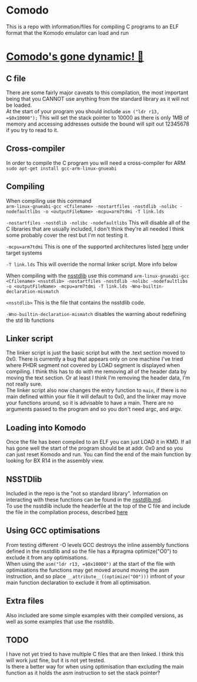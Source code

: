 # Comodo
This is a repo with information/files for compiling C programs to an ELF format that the Komodo emulator can load and run

# [Comodo's gone dynamic! 🥳](./NSSTDLib.md#Dynamic-memory-allocation)

## C file
There are some fairly major caveats to this compilation, the most important being that you CANNOT use anything from the standard library as it will not be loaded.  
At the start of your program you should include `asm ("ldr r13, =$0x10000");` This will set the stack pointer to 10000 as there is only 1MB of memory and accessing addresses outside the bound will spit out 12345678 if you try to read to it.

## Cross-compiler
In order to compile the C program you will need a cross-compiler for ARM  
`sudo apt-get install gcc-arm-linux-gnueabi`  

## Compiling
When compiling use this command  
`arm-linux-gnueabi-gcc <Cfilename> -nostartfiles -nostdlib -nolibc -nodefaultlibs -o <outputFileName> -mcpu=arm7tdmi -T link.lds`  

`-nostartfiles -nostdlib -nolibc -nodefaultlibs` This will disable all of the C libraries that are usually included, I don't think they're all needed I think some probably cover the rest but I'm not testing it.

`-mcpu=arm7tdmi` This is one of the supported architectures listed [here](https://studentnet.cs.manchester.ac.uk/resources/software/komodo/) under target systems

`-T link.lds` This will override the normal linker script. More info below

When compiling with the [nsstdlib](NSSTDLib.md) use this command
`arm-linux-gnueabi-gcc <Cfilename> <nsstdlib> -nostartfiles -nostdlib -nolibc -nodefaultlibs -o <outputFileName> -mcpu=arm7tdmi -T link.lds -Wno-builtin-declaration-mismatch`

`<nsstdlib>` This is the file that contains the nsstdlib code.

`-Wno-builtin-declaration-mismatch` disables the warning about redefining the std lib functions

## Linker script
The linker script is just the basic script but with the .text section moved to 0x0. There is currently a bug that appears only on one machine I've tried where PHDR segment not covered by LOAD segment is displayed when compiling. I think this has to do with me removing all of the header data by moving the text section. Or at least I think I'm removing the header data, I'm not really sure.  
The linker script also now changes the entry function to `main`, if there is no main defined within your file it will default to 0x0, and the linker may move your functions around, so it is advisable to have a main. There are no arguments passed to the program and so you don't need argc, and argv.

## Loading into Komodo
Once the file has been compiled to an ELF you can just LOAD it in KMD.
If all has gone well the start of the program should be at addr. 0x0 and so you can just reset Komodo and run. You can find the end of the main function by looking for BX R14 in the assembly view.  

## NSSTDlib
Included in the repo is the "not so standard library". 
Information on interacting with these functions can be found in the [nsstdlib.md](NSSTDLib.md).  
To use the nsstdlib include the headerfile at the top of the C file and include the file in the compilation process, described [here](#Compiling)

## Using GCC optimisations
From testing different -O levels GCC destroys the inline assembly functions defined in the nsstdlib and so the file has a #pragma optimize("O0") to exclude it from any optimisations.  
When using the `asm("ldr r13, =$0x10000")` at the start of the file with optimisations the functions may get moved around moving the asm instruction, and so place `__attribute__((optimize("O0")))` infront of your main function declaration to exclude it from all optimisation.

## Extra files
Also included are some simple examples with their compiled versions, as well as some examples that use the nsstdlib.

## TODO
I have not yet tried to have multiple C files that are then linked. I think this will work just fine, but it is not yet tested.    
Is there a better way for when using optimisation than excluding the main function as it holds the asm instruction to set the stack pointer? 
